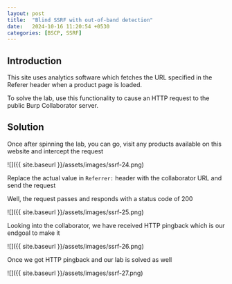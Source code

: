```yaml
---
layout: post
title:  "Blind SSRF with out-of-band detection"
date:   2024-10-16 11:20:54 +0530
categories: [BSCP, SSRF]
---
```


## Introduction 

This site uses analytics software which fetches the URL specified in the Referer header when a product page is loaded.

To solve the lab, use this functionality to cause an HTTP request to the public Burp Collaborator server. 

## Solution 

Once after spinning the lab, you can go, visit any products available on this website and intercept the request 

![]({{ site.baseurl }}/assets/images/ssrf-24.png)

Replace the actual value in `Referrer:` header with the collaborator URL and send the request 

Well, the request passes and responds with a status code of 200 

![]({{ site.baseurl }}/assets/images/ssrf-25.png)

Looking into the collaborator, we have received HTTP pingback which is our endgoal to make it 

![]({{ site.baseurl }}/assets/images/ssrf-26.png)


Once we got HTTP pingback and our lab is solved as well 

![]({{ site.baseurl }}/assets/images/ssrf-27.png)